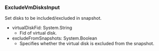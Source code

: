 ### ExcludeVmDisksInput
Set disks to be included/excluded in snapshot.

- virtualDiskFid: System.String
  - Fid of virtual disk.
- excludeFromSnapshots: System.Boolean
  - Specifies whether the virtual disk is excluded from the snapshot.
